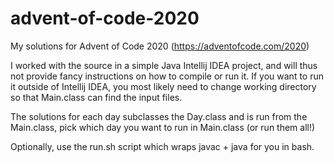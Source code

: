# advent-of-code-2020
My solutions for Advent of Code 2020 (https://adventofcode.com/2020)

I worked with the source in a simple Java Intellij IDEA project, and will thus not provide fancy instructions on how to compile or run it. If you want to run it outside of Intellij IDEA, you most likely need to change working directory so that Main.class can find the input files.

The solutions for each day subclasses the Day.class and is run from the Main.class, pick which day you want to run in Main.class (or run them all!)

Optionally, use the run.sh script which wraps javac + java for you in bash.
